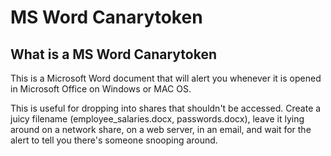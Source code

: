 # MS Word Canarytoken

## What is a MS Word Canarytoken

This is a Microsoft Word document that will alert you whenever it is opened in Microsoft Office on Windows or MAC OS.

This is useful for dropping into shares that shouldn't be accessed. Create a juicy filename (employee_salaries.docx, passwords.docx), leave it lying around on a network share, on a web server, in an email, and wait for the alert to tell you there's someone snooping around.
